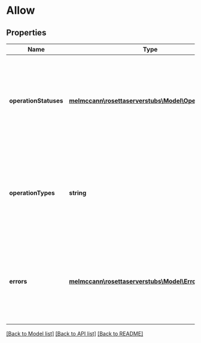# Allow

## Properties
Name | Type | Description | Notes
------------ | ------------- | ------------- | -------------
**operationStatuses** | [**melmccann\rosettaserverstubs\Model\OperationStatus**](OperationStatus.md) | All Operation.Status this implementation supports. Any status that is returned during parsing that is not listed here will cause client validation to error. | 
**operationTypes** | **string** | All Operation.Type this implementation supports. Any type that is returned during parsing that is not listed here will cause client validation to error. | 
**errors** | [**melmccann\rosettaserverstubs\Model\Error**](Error.md) | All Errors that this implementation could return. Any error that is returned during parsing that is not listed here will cause client validation to error. | 

[[Back to Model list]](../README.md#documentation-for-models) [[Back to API list]](../README.md#documentation-for-api-endpoints) [[Back to README]](../README.md)


